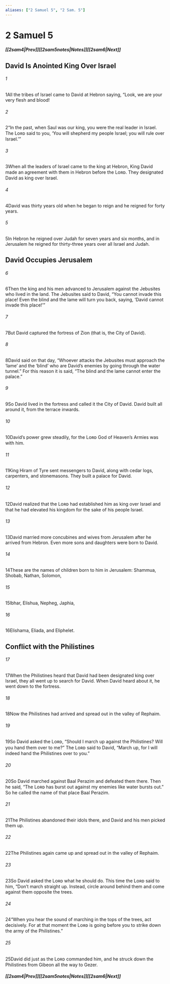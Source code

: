 ```yaml
---
aliases: ["2 Samuel 5", "2 Sam. 5"]
---
```

# 2 Samuel 5
##### <span class=arrow-left></span>[[2sam4|Prev]]<span class=navigation-separator></span>[[2sam5notes|Notes]]<span class=navigation-separator></span>[[2sam6|Next]]<span class=arrow-right></span>
## David Is Anointed King Over Israel
###### 1
<span class=verse-first>1</span>All the tribes of Israel came to David at Hebron saying, “Look, we are your very flesh and blood!
###### 2
<span class=verse-body>2</span>“In the past, when Saul was our king, you were the real leader in Israel. The Lᴏʀᴅ said to you, ‘You will shepherd my people Israel; you will rule over Israel.’”
###### 3
<span class=verse-body>3</span>When all the leaders of Israel came to the king at Hebron, King David made an agreement with them in Hebron before the Lᴏʀᴅ. They designated David as king over Israel.
###### 4
<span class=verse-body>4</span>David was thirty years old when he began to reign and he reigned for forty years.
###### 5
<span class=verse-body>5</span>In Hebron he reigned over Judah for seven years and six months, and in Jerusalem he reigned for thirty-three years over all Israel and Judah.
## David Occupies Jerusalem
###### 6
<span class=verse-first>6</span>Then the king and his men advanced to Jerusalem against the Jebusites who lived in the land. The Jebusites said to David, “You cannot invade this place! Even the blind and the lame will turn you back, saying, ‘David cannot invade this place!’”
###### 7
<span class=verse-body>7</span>But David captured the fortress of Zion (that is, the City of David).
###### 8
<span class=verse-body>8</span>David said on that day, “Whoever attacks the Jebusites must approach the ‘lame’ and the ‘blind’ who are David’s enemies by going through the water tunnel.” For this reason it is said, “The blind and the lame cannot enter the palace.”
###### 9
<span class=verse-body>9</span>So David lived in the fortress and called it the City of David. David built all around it, from the terrace inwards.
###### 10
<span class=verse-body>10</span>David’s power grew steadily, for the Lᴏʀᴅ God of Heaven’s Armies was with him.
<div class=paragraph-break></div>

###### 11
<span class=verse-first>11</span>King Hiram of Tyre sent messengers to David, along with cedar logs, carpenters, and stonemasons. They built a palace for David.
###### 12
<span class=verse-body>12</span>David realized that the Lᴏʀᴅ had established him as king over Israel and that he had elevated his kingdom for the sake of his people Israel.
<div class=paragraph-break></div>

###### 13
<span class=verse-first>13</span>David married more concubines and wives from Jerusalem after he arrived from Hebron. Even more sons and daughters were born to David.
###### 14
<span class=verse-body>14</span>These are the names of children born to him in Jerusalem: Shammua, Shobab, Nathan, Solomon,
###### 15
<span class=verse-body>15</span>Ibhar, Elishua, Nepheg, Japhia,
###### 16
<span class=verse-body>16</span>Elishama, Eliada, and Eliphelet.
## Conflict with the Philistines
###### 17
<span class=verse-first>17</span>When the Philistines heard that David had been designated king over Israel, they all went up to search for David. When David heard about it, he went down to the fortress.
###### 18
<span class=verse-body>18</span>Now the Philistines had arrived and spread out in the valley of Rephaim.
###### 19
<span class=verse-body>19</span>So David asked the Lᴏʀᴅ, “Should I march up against the Philistines? Will you hand them over to me?” The Lᴏʀᴅ said to David, “March up, for I will indeed hand the Philistines over to you.”
###### 20
<span class=verse-body>20</span>So David marched against Baal Perazim and defeated them there. Then he said, “The Lᴏʀᴅ has burst out against my enemies like water bursts out.” So he called the name of that place Baal Perazim.
###### 21
<span class=verse-body>21</span>The Philistines abandoned their idols there, and David and his men picked them up.
<div class=paragraph-break></div>

###### 22
<span class=verse-first>22</span>The Philistines again came up and spread out in the valley of Rephaim.
###### 23
<span class=verse-body>23</span>So David asked the Lᴏʀᴅ what he should do. This time the Lᴏʀᴅ said to him, “Don’t march straight up. Instead, circle around behind them and come against them opposite the trees.
###### 24
<span class=verse-body>24</span>“When you hear the sound of marching in the tops of the trees, act decisively. For at that moment the Lᴏʀᴅ is going before you to strike down the army of the Philistines.”
###### 25
<span class=verse-body>25</span>David did just as the Lᴏʀᴅ commanded him, and he struck down the Philistines from Gibeon all the way to Gezer.
##### <span class=arrow-left></span>[[2sam4|Prev]]<span class=navigation-separator></span>[[2sam5notes|Notes]]<span class=navigation-separator></span>[[2sam6|Next]]<span class=arrow-right></span>